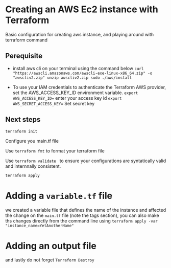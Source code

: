 # Creating an AWS Ec2 instance with Terraform

Basic configuration for creating aws instance, and playing around with terraform command


## Perequisite

- install aws cli  on your terminal  using the command below
`curl "https://awscli.amazonaws.com/awscli-exe-linux-x86_64.zip" -o "awscliv2.zip"
unzip awscliv2.zip
sudo ./aws/install`

- To use your IAM credentials to authenticate the Terraform AWS provider, set the AWS_ACCESS_KEY_ID environment variable.
  `export AWS_ACCESS_KEY_ID=` enter your access key id
  `export AWS_SECRET_ACCESS_KEY=` Set secret key
  
## Next steps
`terraform init`

Configure you main.tf file

Use `terraform fmt` to format your terraform file

Use `terraform validate ` to ensure your configurations are syntatically valid and internnally consistent.

`terraform apply`


# Adding a `variable.tf` file
we created a variable file that defines the name of the instance and affected the change on the `main.tf` file (note the tags section), you can also make ths changes  directly from the command line using `terraform apply -var "instance_name=YetAnotherName"`




# Adding an output file
and lastly do not forget `Terraform Destroy`
  
